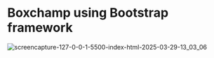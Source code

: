 # Boxchamp using Bootstrap framework

![screencapture-127-0-0-1-5500-index-html-2025-03-29-13_03_06](https://github.com/user-attachments/assets/9a2a7a45-f796-4259-9c38-2cac372e5e1e)
